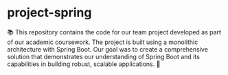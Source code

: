 # project-spring
📚 This repository contains the code for our team project developed as part of our academic coursework. The project is built using a monolithic architecture with Spring Boot. Our goal was to create a comprehensive solution that demonstrates our understanding of Spring Boot and its capabilities in building robust, scalable applications. 🚀
